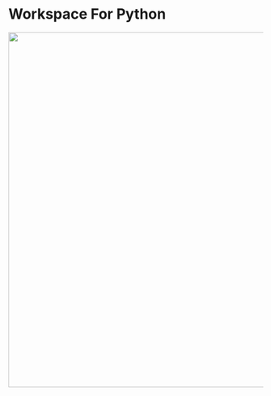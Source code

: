 # Workspace For Python

<img width=700px height=700px src="https://lh4.googleusercontent.com/proxy/toTtCby_ScAt78aVtdvpZrtkv7CHpZxGpEiBB9iwdjiaXf1mGPu9xxkZmOPt9XZAFvZbgPDxxiTqxd8FUYWwscqCzOb_An0M-yia38xBEk-p0cPs69ZyHlsUtgcR84eaPjpEzzEbwQ0"/>
